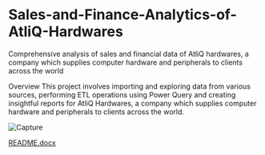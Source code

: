 # Sales-and-Finance-Analytics-of-AtliQ-Hardwares
Comprehensive analysis of sales and financial data of AtliQ hardwares, a company which supplies computer hardware and peripherals to clients across the world

Overview
This project involves importing and exploring data from various sources, performing ETL operations using Power Query and creating insightful reports for AtliQ Hardwares, a company which supplies computer hardware and peripherals to clients across the world.

![Capture](https://github.com/nowraahmed/Sales-and-Finance-Analytics-of-AtliQ-Hardwares/assets/154668592/35d4b563-d469-4cbb-baf8-9df4b571e9bb)

[README.docx](https://github.com/nowraahmed/Sales-and-Finance-Analytics-of-AtliQ-Hardwares/files/13927177/README.docx)

